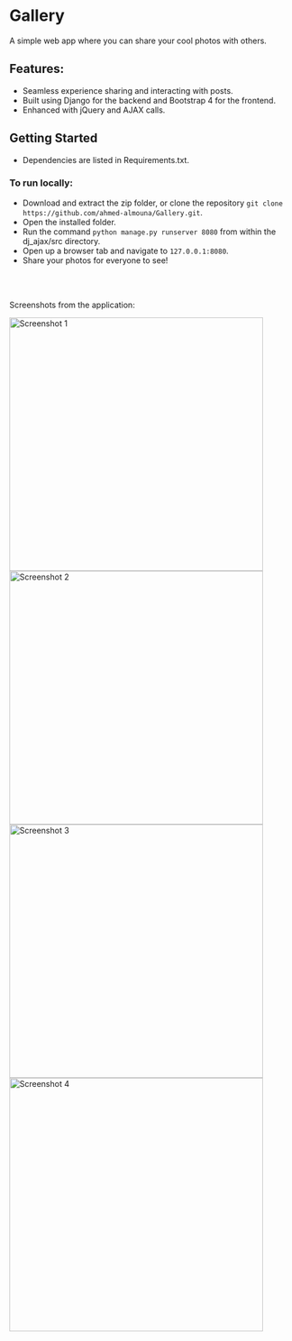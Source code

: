 # Gallery

A simple web app where you can share your cool photos with others.

## Features:
- Seamless experience sharing and interacting with posts.
- Built using Django for the backend and Bootstrap 4 for the frontend.
- Enhanced with jQuery and AJAX calls.
  
## Getting Started

* Dependencies are listed in Requirements.txt.

### To run locally:

* Download and extract the zip folder, or clone the repository `git clone https://github.com/ahmed-almouna/Gallery.git`.
* Open the installed folder.
* Run the command `python manage.py runserver 8080` from within the dj_ajax/src directory.
* Open up a browser tab and navigate to `127.0.0.1:8080`.
* Share your photos for everyone to see!

<br>
<br>

Screenshots from the application:

<img src="https://github.com/user-attachments/assets/f979e495-3bc2-430e-9225-8a288b366736" alt="Screenshot 1" width="450"/>
<img src="https://github.com/user-attachments/assets/50e5d6eb-2d49-4de9-933d-8541ed6dc3b1" alt="Screenshot 2" width="450"/>
<img src="https://github.com/user-attachments/assets/1070fd1a-4e49-44f1-bd27-270477f20eab" alt="Screenshot 3" width="450"/>
<img src="https://github.com/user-attachments/assets/5bd2d36c-4e39-4d34-8742-edc55269e9fb" alt="Screenshot 4" width="450"/>
